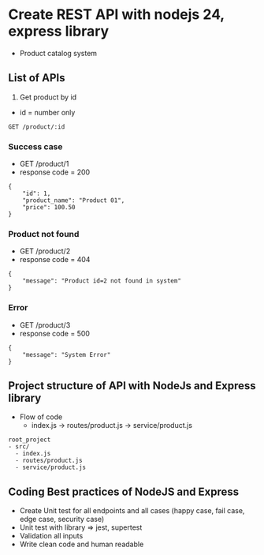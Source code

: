 # Create REST API with nodejs 24, express library
* Product catalog system

## List of APIs
1. Get product by id
* id = number only
```
GET /product/:id
```

### Success case 
* GET /product/1
* response code = 200
```
{
    "id": 1,
    "product_name": "Product 01",
    "price": 100.50
}
```

### Product not found
* GET /product/2
* response code = 404
```
{
    "message": "Product id=2 not found in system"
}
```

### Error
* GET /product/3
* response code = 500
```
{
    "message": "System Error"
}
```

## Project structure of API with NodeJs and Express library
* Flow of code
  * index.js -> routes/product.js -> service/product.js

```
root_project
- src/
  - index.js
  - routes/product.js
  - service/product.js
``` 

## Coding Best practices of NodeJS and Express
* Create Unit test for all endpoints and all cases (happy case, fail case, edge case, security case)
* Unit test with library => jest, supertest
* Validation all inputs
* Write clean code and human readable
